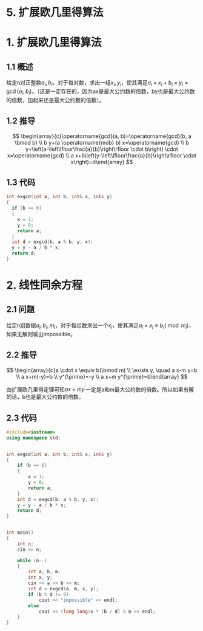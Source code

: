# 5. 扩展欧几里得算法

# 1. 扩展欧几里得算法

## 1.1 概述

给定n对正整数$a_{i}, b_{i}$，对于每对数，求出一组$x_{i}, y_{i}$，使其满足$a_{i} \times x_{i}+b_{i} \times y_{i}=\operatorname{gcd}\left(a_{i}, b_{i}\right)$。（这是一定存在的，因为ax是最大公约数的倍数，by也是最大公约数的倍数，加起来还是最大公约数的倍数）。

## 1.2 推导

$$
\begin{array}{c}\operatorname{gcd}(a, b)=\operatorname{gcd}(b, a \bmod b) \\ b y+(a \operatorname{mob} b) x=\operatorname{gcd} \\ b y+\left(a-\left\lfloor\frac{a}{b}\right\rfloor \cdot b\right) \cdot x=\operatorname{gcd} \\ a x+b\left(y-\left\lfloor\frac{a}{b}\right\rfloor \cdot x\right)=d\end{array}
$$

## 1.3 代码

```c++
int exgcd(int a, int b, int& x, int& y)
{
  if (b == 0)
  {
    x = 1;
    y = 0;
    return a;
  }
  int d = exgcd(b, a % b, y, x);
  y = y - a / b * x;
  return d;
}
```

# 2. 线性同余方程

## 2.1 问题

给定n组数据$a_{i}, b_{i}, m_{i}$，对于每组数求出一个$x_{i}$，使其满足$a_{i} \times x_{i} \equiv b_{i}\left(\bmod m_{i}\right)$，如果无解则输出impossible。

## 2.2 推导

$$
\begin{array}{c}a \cdot x \equiv b(\bmod m) \\ \exists y, \quad a x-m y=b \\ a x+m(-y)=b \\ y^{\prime}=-y \\ a x+m y^{\prime}=b\end{array}
$$

由扩展欧几里得定理可知$a x+m y^{\prime}$一定是a和m最大公约数的倍数。所以如果有解的话，b也是最大公约数的倍数。

## 2.3 代码

```c++
#include<iostream>
using namespace std;


int exgcd(int a, int b, int& x, int& y)
{
    if (b == 0)
    {
        x = 1;
        y = 0;
        return a;
    }
    int d = exgcd(b, a % b, y, x);
    y = y - a / b * x;
    return d;
}


int main()
{
    int n;
    cin >> n;

    while (n--)
    {
        int a, b, m;
        int x, y;
        cin >> a >> b >> m;
        int d = exgcd(a, m, x, y);
        if (b % d != 0)
            cout << "impossible" << endl;
        else
            cout << (long long)x * (b / d) % m << endl;
    }
}
```
